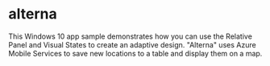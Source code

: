 # alterna
This Windows 10 app sample demonstrates how you can use the Relative Panel and Visual States to create an adaptive design. 
"Alterna" uses Azure Mobile Services to save new locations to a table and display them on a map.
